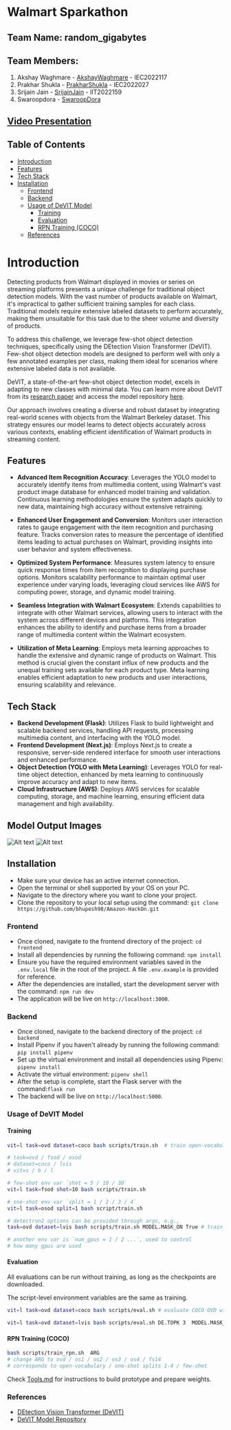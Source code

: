 
# Walmart Sparkathon

## Team Name: **random_gigabytes**

## Team Members:
1. Akshay Waghmare - [AkshayWaghmare](https://github.com/AkshayWaghmare) - IEC2022117
2. Prakhar Shukla - [PrakharShukla](https://github.com/PrakharShukla) - IEC2022027
3. Srijain Jain - [SrijainJain](https://github.com/SrijainJain) - IIT2022159
4. Swaroopdora - [SwaroopDora](https://github.com/SwaroopDora)

## [Video Presentation](https://youtu.be/21yOeJ--X4c)
 
## Table of Contents
- [Introduction](#introduction)
- [Features](#features)
- [Tech Stack](#tech-stack)
- [Installation](#installation)
  - [Frontend](#frontend)
  - [Backend](#backend)
  - [Usage of DeVIT Model](#usage-of-devit-model)
    - [Training](#training)
    - [Evaluation](#evaluation)
    - [RPN Training (COCO)](#rpn-training-coco)
  - [References](#references)

# Introduction

Detecting products from Walmart displayed in movies or series on streaming platforms presents a unique challenge for traditional object detection models. With the vast number of products available on Walmart, it's impractical to gather sufficient training samples for each class. Traditional models require extensive labeled datasets to perform accurately, making them unsuitable for this task due to the sheer volume and diversity of products.

To address this challenge, we leverage few-shot object detection techniques, specifically using the DEtection Vision Transformer (DeVIT). Few-shot object detection models are designed to perform well with only a few annotated examples per class, making them ideal for scenarios where extensive labeled data is not available.

DeVIT, a state-of-the-art few-shot object detection model, excels in adapting to new classes with minimal data. You can learn more about DeVIT from its [research paper](https://arxiv.org/pdf/2309.12969v3) and access the model repository [here](https://github.com/mlzxy/devit).

Our approach involves creating a diverse and robust dataset by integrating real-world scenes with objects from the Walmart Berkeley dataset. This strategy ensures our model learns to detect objects accurately across various contexts, enabling efficient identification of Walmart products in streaming content.

## Features

- **Advanced Item Recognition Accuracy**: Leverages the YOLO model to accurately identify items from multimedia content, using Walmart's vast product image database for enhanced model training and validation. Continuous learning methodologies ensure the system adapts quickly to new data, maintaining high accuracy without extensive retraining.

- **Enhanced User Engagement and Conversion**: Monitors user interaction rates to gauge engagement with the item recognition and purchasing feature. Tracks conversion rates to measure the percentage of identified items leading to actual purchases on Walmart, providing insights into user behavior and system effectiveness.

- **Optimized System Performance**: Measures system latency to ensure quick response times from item recognition to displaying purchase options. Monitors scalability performance to maintain optimal user experience under varying loads, leveraging cloud services like AWS for computing power, storage, and dynamic model training.

- **Seamless Integration with Walmart Ecosystem**: Extends capabilities to integrate with other Walmart services, allowing users to interact with the system across different devices and platforms. This integration enhances the ability to identify and purchase items from a broader range of multimedia content within the Walmart ecosystem.

- **Utilization of Meta Learning**: Employs meta learning approaches to handle the extensive and dynamic range of products on Walmart. This method is crucial given the constant influx of new products and the unequal training sets available for each product type. Meta learning enables efficient adaptation to new products and user interactions, ensuring scalability and relevance.

## Tech Stack

- **Backend Development (Flask)**: Utilizes Flask to build lightweight and scalable backend services, handling API requests, processing multimedia content, and interfacing with the YOLO model.
- **Frontend Development (Next.js)**: Employs Next.js to create a responsive, server-side rendered interface for smooth user interactions and enhanced performance.
- **Object Detection (YOLO with Meta Learning)**: Leverages YOLO for real-time object detection, enhanced by meta learning to continuously improve accuracy and adapt to new items.
- **Cloud Infrastructure (AWS)**: Deploys AWS services for scalable computing, storage, and machine learning, ensuring efficient data management and high availability.


## Model Output Images

![Alt text](readme_images/4.jpeg?raw=true)
![Alt text](readme_images/5.jpeg?raw=true)

## Installation

* Make sure your device has an active internet connection.
* Open the terminal or shell supported by your OS on your PC.
* Navigate to the directory where you want to clone your project.
* Clone the repository to your local setup using the command: `git clone https://github.com/bhupesh98/Amazon-HackOn.git`

### Frontend

* Once cloned, navigate to the frontend directory of the project: `cd frontend`
* Install all dependencies by running the following command: `npm install`
* Ensure you have the required environment variables saved in the `.env.local` file in the root of the project. A file `.env.example` is provided for reference.
* After the dependencies are installed, start the development server with the command: `npm run dev`
* The application will be live on `http://localhost:3000`.

### Backend

* Once cloned, navigate to the backend directory of the project: `cd backend`
* Install Pipenv if you haven't already by running the following command: `pip install pipenv`
* Set up the virtual environment and install all dependencies using Pipenv: `pipenv install`
* Activate the virtual environment: `pipenv shell`
* After the setup is complete, start the Flask server with the command:`flask run`
* The backend will be live on `http://localhost:5000`.

### Usage of DeVIT Model

#### Training 

```bash
vit=l task=ovd dataset=coco bash scripts/train.sh  # train open-vocabulary COCO with ViT-L

# task=ovd / fsod / osod
# dataset=coco / lvis
# vit=s / b / l

# few-shot env var `shot = 5 / 10 / 30`
vit=l task=fsod shot=10 bash scripts/train.sh 

# one-shot env var `split = 1 / 2 / 3 / 4`
vit=l task=osod split=1 bash script/train.sh

# detectron2 options can be provided through args, e.g.,
task=ovd dataset=lvis bash scripts/train.sh MODEL.MASK_ON True # train lvis with mask head

# another env var is `num_gpus = 1 / 2 ...`, used to control
# how many gpus are used
```

#### Evaluation 

All evaluations can be run without training, as long as the checkpoints are downloaded.

The script-level environment variables are the same as training.

```bash
vit=l task=ovd dataset=coco bash scripts/eval.sh # evaluate COCO OVD with ViT-L/14

vit=l task=ovd dataset=lvis bash scripts/eval.sh DE.TOPK 3  MODEL.MASK_ON True  # evaluate LVIS OVD with ViT-L/14
```

#### RPN Training (COCO)

```bash
bash scripts/train_rpn.sh  ARG
# change ARG to ovd / os1 / os2 / os3 / os4 / fs14
# corresponds to open-vocabulary / one-shot splits 1-4 / few-shot
```

Check [Tools.md](model/main-model/Tools.md) for instructions to build prototype and prepare weights.

### References

- [DEtection Vision Transformer (DeVIT)](https://arxiv.org/pdf/2309.12969v3)
- [DeVIT Model Repository](https://github.com/mlzxy/devit)
